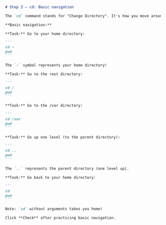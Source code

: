 ````markdown
# Step 3 — cd: Basic navigation

The `cd` command stands for "Change Directory". It's how you move around in the filesystem.

**Basic navigation:**

**Task:** Go to your home directory:

```
cd ~
pwd
```

The `~` symbol represents your home directory!

**Task:** Go to the root directory:

```
cd /
pwd
```

**Task:** Go to the /var directory:

```
cd /var
pwd
```

**Task:** Go up one level (to the parent directory):

```
cd ..
pwd
```

The `..` represents the parent directory (one level up).

**Task:** Go back to your home directory:

```
cd
pwd
```

Note: `cd` without arguments takes you home!

Click **Check** after practicing basic navigation.
````